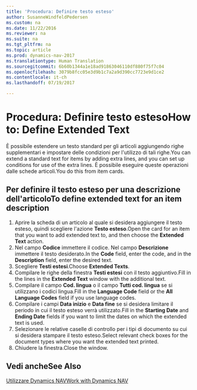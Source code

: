 ```yaml
---
title: 'Procedura: Definire testo esteso'
author: SusanneWindfeldPedersen
ms.custom: na
ms.date: 11/22/2016
ms.reviewer: na
ms.suite: na
ms.tgt_pltfrm: na
ms.topic: article
ms.prod: dynamics-nav-2017
ms.translationtype: Human Translation
ms.sourcegitcommit: 6b60b1344a1e18ad91863046110df880f75f7c04
ms.openlocfilehash: 3079b8fcc05e3d9b1c7a2a9d390cc7723e9d1ce2
ms.contentlocale: it-ch
ms.lasthandoff: 07/19/2017

---
```

    
# <a name="how-to-define-extended-text"></a><span data-ttu-id="7d4d5-102">Procedura: Definire testo esteso</span><span class="sxs-lookup"><span data-stu-id="7d4d5-102">How to: Define Extended Text</span></span>

<span data-ttu-id="7d4d5-103">È possibile estendere un testo standard per gli articoli aggiungendo righe supplementari e impostare delle condizioni per l'utilizzo di tali righe.</span><span class="sxs-lookup"><span data-stu-id="7d4d5-103">You can extend a standard text for items by adding extra lines, and you can set up conditions for use of the extra lines.</span></span> <span data-ttu-id="7d4d5-104">È possibile eseguire queste operazioni dalle schede articoli.</span><span class="sxs-lookup"><span data-stu-id="7d4d5-104">You do this from item cards.</span></span>

## <a name="to-define-extended-text-for-an-item-description"></a><span data-ttu-id="7d4d5-105">Per definire il testo esteso per una descrizione dell'articolo</span><span class="sxs-lookup"><span data-stu-id="7d4d5-105">To define extended text for an item description</span></span>
1. <span data-ttu-id="7d4d5-106">Aprire la scheda di un articolo al quale si desidera aggiungere il testo esteso, quindi scegliere l'azione **Testo esteso**.</span><span class="sxs-lookup"><span data-stu-id="7d4d5-106">Open the card for an item that you want to add extended text to, and then choose the **Extended Text** action.</span></span>
2. <span data-ttu-id="7d4d5-107">Nel campo **Codice** immettere il codice. Nel campo **Descrizione** immettere il testo desiderato.</span><span class="sxs-lookup"><span data-stu-id="7d4d5-107">In the **Code** field, enter the code, and in the **Description** field, enter the desired text.</span></span>
3. <span data-ttu-id="7d4d5-108">Scegliere **Testi estesi**.</span><span class="sxs-lookup"><span data-stu-id="7d4d5-108">Choose **Extended Texts**.</span></span>
4. <span data-ttu-id="7d4d5-109">Compilare le righe della finestra **Testi estesi** con il testo aggiuntivo.</span><span class="sxs-lookup"><span data-stu-id="7d4d5-109">Fill in the lines in the **Extended Text** window with the additional text.</span></span>
5. <span data-ttu-id="7d4d5-110">Compilare il campo **Cod. lingua** o il campo **Tutti cod. lingua** se si utilizzano i codici lingua.</span><span class="sxs-lookup"><span data-stu-id="7d4d5-110">Fill in the **Language Code** field or the **All Language Codes** field if you use language codes.</span></span> 
6. <span data-ttu-id="7d4d5-111">Compilare i campi **Data inizio** e **Data fine** se si desidera limitare il periodo in cui il testo esteso verrà utilizzato.</span><span class="sxs-lookup"><span data-stu-id="7d4d5-111">Fill in the **Starting Date** and **Ending Date** fields if you want to limit the dates on which the extended text is used.</span></span>
7. <span data-ttu-id="7d4d5-112">Selezionare le relative caselle di controllo per i tipi di documento su cui si desidera stampare il testo esteso.</span><span class="sxs-lookup"><span data-stu-id="7d4d5-112">Select relevant check boxes for the document types where you want the extended text printed.</span></span>
8. <span data-ttu-id="7d4d5-113">Chiudere la finestra.</span><span class="sxs-lookup"><span data-stu-id="7d4d5-113">Close the window.</span></span>

## <a name="see-also"></a><span data-ttu-id="7d4d5-114">Vedi anche</span><span class="sxs-lookup"><span data-stu-id="7d4d5-114">See Also</span></span>
[<span data-ttu-id="7d4d5-115">Utilizzare Dynamics NAV</span><span class="sxs-lookup"><span data-stu-id="7d4d5-115">Work with Dynamics NAV</span></span>](ui-work-product.md)


